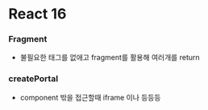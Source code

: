 # React 16

### Fragment
* 불필요한 태그를 없애고 fragment를 활용해 여러개를 return

### createPortal
* component 밖을 접근할때 iframe 이나 등등등
